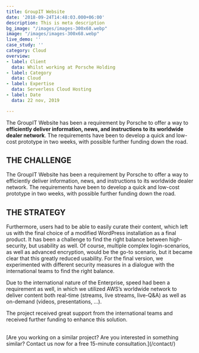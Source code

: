 ```yaml
---
title: GroupIT Website
date: '2018-09-24T14:48:03.000+06:00'
description: This is meta description
bg_image: "/images/images-300x68.webp"
image: "/images/images-300x68.webp"
live_demo: ''
case_study: ''
category: Cloud
overview:
- label: Client
  data: Whilst working at Porsche Holding
- label: Category
  data: Cloud
- label: Expertise
  data: Serverless Cloud Hosting
- label: Date
  data: 22 nov, 2019

---
```

The GroupIT Website has been a requirement by Porsche to offer a way to **efficiently deliver information, news, and instructions to its worldwide dealer network**. The requirements have been to develop a quick and low-cost prototype in two weeks, with possible further funding down the road.

## THE CHALLENGE

The GroupIT Website has been a requirement by Porsche to offer a way to efficiently deliver information, news, and instructions to its worldwide dealer network. The requirements have been to develop a quick and low-cost prototype in two weeks, with possible further funding down the road.

## THE STRATEGY

Furthermore, users had to be able to easily curate their content, which left us with the final choice of a modified WordPress installation as a final product. It has been a challenge to find the right balance between high-security, but usability as well. Of course, multiple complex login-scenarios, as well as advanced encryption, would be the go-to scenario, but it became clear that this greatly reduced usability. For the final version, we experimented with different security measures in a dialogue with the international teams to find the right balance.

Due to the international nature of the Enterprise, speed had been a requirement as well, in which we utilized AWS’s worldwide network to deliver content both real-time (streams, live streams, live-Q&A) as well as on-demand (videos, presentations, …).

The project received great support from the international teams and received further funding to enhance this solution.



</br>
[Are you working on a similar project? Are you interested in something similar? Contact us now for a free 15-minute consultation.](/contact/)
